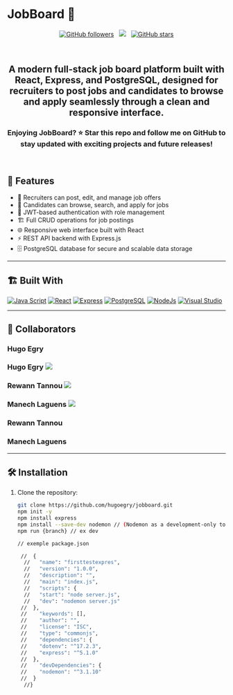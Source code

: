 # JobBoard 💼
<p align="center">
  <!-- GitHub followers -->
  <a href="https://github.com/hugoegry"><img src="https://img.shields.io/github/followers/hugoegry?style=social" alt="GitHub followers"></a>
  &nbsp;
  <!--mail-->
  <a href="mailto:hugo.egry@epitech.eu"><img src="https://img.shields.io/badge/Email-hugo.egry@epitech.eu-blue?style=social&logo=gmail"></a> <!--@ = maildotru-->
  &nbsp;
  <!-- Repo stars -->
  <a href="https://github.com/rishikagupta2468?tab=stars"><img src="https://img.shields.io/github/stars/hugoegry?style=social" alt="GitHub stars"></a>
</p>
<br>

<h2 align="center">A <strong>modern full-stack job board platform</strong> built with <strong>React, Express, and PostgreSQL</strong>, designed for recruiters to post jobs and candidates to browse and apply seamlessly through a clean and responsive interface.</h2>

<h3 align="center">Enjoying JobBoard? ⭐ Star this repo and follow me on GitHub to stay updated with exciting projects and future releases!</h3>
<br>

## 🚀 Features

- 💼 Recruiters can post, edit, and manage job offers
- 👥 Candidates can browse, search, and apply for jobs
- 🔐 JWT-based authentication with role management
- 🏗 Full CRUD operations for job postings
- 🌐 Responsive web interface built with React
- ⚡ REST API backend with Express.js
- 🗄 PostgreSQL database for secure and scalable data storage

---

## 🏗 Built With

[![Java Script](https://img.shields.io/badge/Java%20Script-%23323330.svg?&logo=javascript&logoColor=%23F7DF1E)](#)
[![React](https://custom-icon-badges.demolab.com/badge/React-61DAFB?logo=react&logoColor=black)](#)
[![Express](https://custom-icon-badges.demolab.com/badge/Express-000000?logo=express&logoColor=white)](#)
[![PostgreSQL](https://img.shields.io/badge/Postgres-%23316192.svg?logo=postgresql&logoColor=white)](#)
[![NodeJs](https://img.shields.io/badge/node.js-6DA55F?&logo=node.js&logoColor=white)](#)
[![Visual Studio](https://custom-icon-badges.demolab.com/badge/Visual%20Studio-5C2D91.svg?&logo=visualstudio&logoColor=white)](#)

---

## 🤝 Collaborators

### Hugo Egry
<h3>Hugo Egry <a href="https://github.com/hugoegry"><img src="https://img.shields.io/badge/Git%20Hub-hugoegry-blue?style=social&logo=refinedgithub"></a></h3>
<h3>Rewann Tannou <a href="https://github.com/RewannTannou"><img src="https://img.shields.io/badge/Git%20Hub-RewannTannou-blue?style=social&logo=refinedgithub"></a></h3>
<h3>Manech Laguens <a href="https://github.com/Manech-Laguens"><img src="https://img.shields.io/badge/Git%20Hub-Manech&ndashLaguens-blue?style=social&logo=refinedgithub"></a></h3>

### Rewann Tannou

### Manech Laguens

---

## 🛠 Installation

1. Clone the repository:
   ```bash
   git clone https://github.com/hugoegry/jobboard.git
   npm init -y
   npm install express
   npm install --save-dev nodemon // (Nodemon as a development-only tool. Nodemon automatically restarts your Node.js server whenever you change your code, so you don’t have to manually stop and start the server during development. The --save-dev flag means it’s only needed for development, not in production.)
   npm run {branch} // ex dev

   // exemple package.json
   
    //  {
     //   "name": "firsttestexpres",
     //   "version": "1.0.0",
     //   "description": "",
     //   "main": "index.js",
     //   "scripts": {
     //   "start": "node server.js",
     //   "dev": "nodemon server.js"
    //  },
    //    "keywords": [],
    //    "author": "",
    //    "license": "ISC",
    //    "type": "commonjs",
    //    "dependencies": {
    //    "dotenv": "^17.2.3",
    //    "express": "^5.1.0"
    //  },
    //    "devDependencies": {
    //    "nodemon": "^3.1.10"
    //  }
     //}
